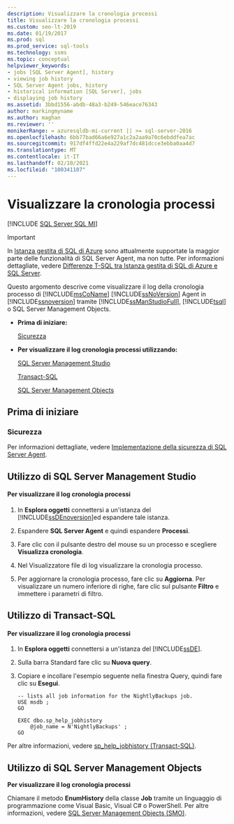 ```yaml
---
description: Visualizzare la cronologia processi
title: Visualizzare la cronologia processi
ms.custom: seo-lt-2019
ms.date: 01/19/2017
ms.prod: sql
ms.prod_service: sql-tools
ms.technology: ssms
ms.topic: conceptual
helpviewer_keywords:
- jobs [SQL Server Agent], history
- viewing job history
- SQL Server Agent jobs, history
- historical information [SQL Server], jobs
- displaying job history
ms.assetid: 3bbd1556-abdb-48a3-b249-546eace76343
author: markingmyname
ms.author: maghan
ms.reviewer: ''
monikerRange: = azuresqldb-mi-current || >= sql-server-2016
ms.openlocfilehash: 6bb77bad66a6e927a1c2a2aa9a70c6ebddfea7ac
ms.sourcegitcommit: 917df4ffd22e4a229af7dc481dcce3ebba0aa4d7
ms.translationtype: MT
ms.contentlocale: it-IT
ms.lasthandoff: 02/10/2021
ms.locfileid: "100341107"
---
```

# <a name="view-the-job-history"></a>Visualizzare la cronologia processi
[!INCLUDE [SQL Server SQL MI](../../includes/applies-to-version/sql-asdbmi.md)]

> [!IMPORTANT]  
> In [Istanza gestita di SQL di Azure](/azure/sql-database/sql-database-managed-instance) sono attualmente supportate la maggior parte delle funzionalità di SQL Server Agent, ma non tutte. Per informazioni dettagliate, vedere [Differenze T-SQL tra Istanza gestita di SQL di Azure e SQL Server](/azure/sql-database/sql-database-managed-instance-transact-sql-information#sql-server-agent).

Questo argomento descrive come visualizzare il log della cronologia processo di [!INCLUDE[msCoName](../../includes/msconame_md.md)] [!INCLUDE[ssNoVersion](../../includes/ssnoversion-md.md)] Agent in [!INCLUDE[ssnoversion](../../includes/ssnoversion-md.md)] tramite [!INCLUDE[ssManStudioFull](../../includes/ssmanstudiofull-md.md)], [!INCLUDE[tsql](../../includes/tsql-md.md)] o SQL Server Management Objects.  
  
-   **Prima di iniziare:**  
  
    [Sicurezza](#Security)  
  
-   **Per visualizzare il log cronologia processi utilizzando:**  
  
    [SQL Server Management Studio](#SSMS)  
  
    [Transact-SQL](#TSQL)  
  
    [SQL Server Management Objects](#SMO)  
  
## <a name="before-you-begin"></a><a name="BeforeYouBegin"></a>Prima di iniziare  
  
### <a name="security"></a><a name="Security"></a>Sicurezza  
Per informazioni dettagliate, vedere [Implementazione della sicurezza di SQL Server Agent](../../ssms/agent/implement-sql-server-agent-security.md).  
  
## <a name="using-sql-server-management-studio"></a><a name="SSMS"></a>Utilizzo di SQL Server Management Studio  
  
#### <a name="to-view-the-job-history-log"></a>Per visualizzare il log cronologia processi  
  
1.  In **Esplora oggetti** connettersi a un'istanza del [!INCLUDE[ssDEnoversion](../../includes/ssdenoversion_md.md)]ed espandere tale istanza.  
  
2.  Espandere **SQL Server Agent** e quindi espandere **Processi**.  
  
3.  Fare clic con il pulsante destro del mouse su un processo e scegliere **Visualizza cronologia**.  
  
4.  Nel Visualizzatore file di log visualizzare la cronologia processo.  
  
5.  Per aggiornare la cronologia processo, fare clic su **Aggiorna**. Per visualizzare un numero inferiore di righe, fare clic sul pulsante **Filtro** e immettere i parametri di filtro.  
  
## <a name="using-transact-sql"></a><a name="TSQL"></a>Utilizzo di Transact-SQL  
  
#### <a name="to-view-the-job-history-log"></a>Per visualizzare il log cronologia processi  
  
1.  In **Esplora oggetti** connettersi a un'istanza del [!INCLUDE[ssDE](../../includes/ssde_md.md)].  
  
2.  Sulla barra Standard fare clic su **Nuova query**.  
  
3.  Copiare e incollare l'esempio seguente nella finestra Query, quindi fare clic su **Esegui**.  
  
    ```  
    -- lists all job information for the NightlyBackups job.  
    USE msdb ;  
    GO  
  
    EXEC dbo.sp_help_jobhistory   
        @job_name = N'NightlyBackups' ;  
    GO  
    ```  
  
Per altre informazioni, vedere [sp_help_jobhistory (Transact-SQL)](../../relational-databases/system-stored-procedures/sp-help-jobhistory-transact-sql.md).  
  
## <a name="using-sql-server-management-objects"></a><a name="SMO"></a>Utilizzo di SQL Server Management Objects  
**Per visualizzare il log cronologia processi**  
  
Chiamare il metodo **EnumHistory** della classe **Job** tramite un linguaggio di programmazione come Visual Basic, Visual C# o PowerShell. Per altre informazioni, vedere [SQL Server Management Objects (SMO)](../../relational-databases/server-management-objects-smo/sql-server-management-objects-smo-programming-guide.md).  
